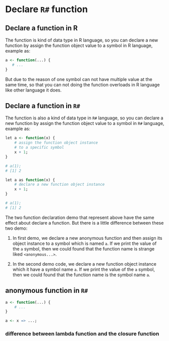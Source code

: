 # Declare ``R#`` function

## Declare a function in R

The function is kind of data type in R language, so you can declare a new function by assign the function object value to a symbol in R language, example as:

```R
a <- function(...) {
   # ...
}
```

But due to the reason of one symbol can not have multiple value at the same time, so that you can not doing the function overloads in R language like other language it does.

## Declare a function in ``R#``

The function is also a kind of data type in ``R#`` language, so you can declare a new function by assign the function object value to a symbol in ``R#`` language, example as:

```R
let a <- function(x) {
    # assign the function object instance
    # to a specific symbol
    x + 1;
}

# a(1);
# [1] 2

let a as function(x) {
    # declare a new function object instance
    x + 1;
}

# a(1);
# [1] 2
```

The two function declaration demo that represent above have the same effect about declare a function. But there is a little difference between these two demo:

1. In first demo, we declare a new anonymous function and then assign its object instance to a symbol which is named ``a``. If we print the value of the ``a`` symbol, then we could found that the function name is strange liked ``<anonymous...>``.

2. In the second demo code, we declare a new function object instance which it have a symbol name ``a``. If we print the value of the ``a`` symbol, then we could found that the function name is the symbol name ``a``.

## anonymous function in ``R#``

```R
a <- function(...) {
    # ...
}

a <- x => ...;
```

### difference between lambda function and the closure function

